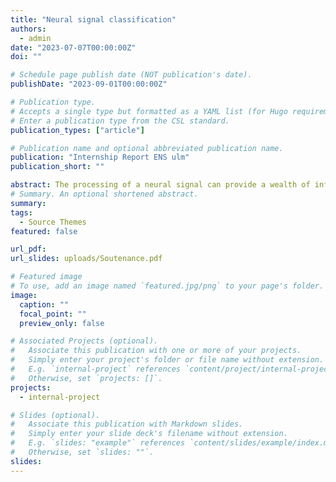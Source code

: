 ```yaml
---
title: "Neural signal classification"
authors:
  - admin
date: "2023-07-07T00:00:00Z"
doi: ""

# Schedule page publish date (NOT publication's date).
publishDate: "2023-09-01T00:00:00Z"

# Publication type.
# Accepts a single type but formatted as a YAML list (for Hugo requirements).
# Enter a publication type from the CSL standard.
publication_types: ["article"]

# Publication name and optional abbreviated publication name.
publication: "Internship Report ENS ulm"
publication_short: ""

abstract: The processing of a neural signal can provide a wealth of information. Knowing which neuron is excited at a given moment, we can understand to a certain extent the language of our brain. The classification of neuronal signals is therefore a key area of neuroscience, enabling us to real-time analysis of cerebral information to trace the motor actions envisaged by the subject.
# Summary. An optional shortened abstract.
summary:
tags:
  - Source Themes
featured: false

url_pdf:
url_slides: uploads/Soutenance.pdf

# Featured image
# To use, add an image named `featured.jpg/png` to your page's folder.
image:
  caption: ""
  focal_point: ""
  preview_only: false

# Associated Projects (optional).
#   Associate this publication with one or more of your projects.
#   Simply enter your project's folder or file name without extension.
#   E.g. `internal-project` references `content/project/internal-project/index.md`.
#   Otherwise, set `projects: []`.
projects:
  - internal-project

# Slides (optional).
#   Associate this publication with Markdown slides.
#   Simply enter your slide deck's filename without extension.
#   E.g. `slides: "example"` references `content/slides/example/index.md`.
#   Otherwise, set `slides: ""`.
slides:
---
```


